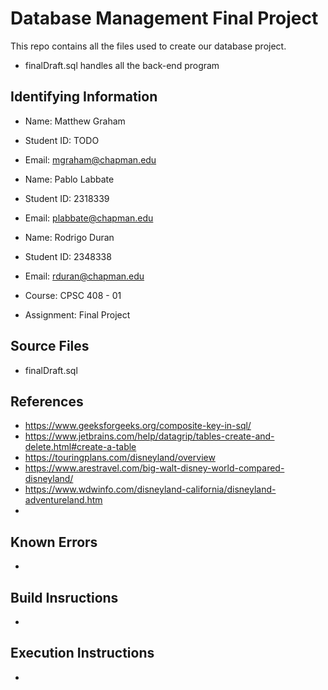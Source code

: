 # Database Management Final Project


This repo contains all the files used to create our database project.

* finalDraft.sql handles all the back-end program


## Identifying Information

* Name: Matthew Graham
* Student ID: TODO
* Email: mgraham@chapman.edu

* Name: Pablo Labbate
* Student ID: 2318339
* Email: plabbate@chapman.edu

* Name: Rodrigo Duran
* Student ID: 2348338
* Email: rduran@chapman.edu
* Course: CPSC 408 - 01
* Assignment: Final Project



## Source Files

* finalDraft.sql

## References

* https://www.geeksforgeeks.org/composite-key-in-sql/
* https://www.jetbrains.com/help/datagrip/tables-create-and-delete.html#create-a-table
* https://touringplans.com/disneyland/overview
* https://www.arestravel.com/big-walt-disney-world-compared-disneyland/
* https://www.wdwinfo.com/disneyland-california/disneyland-adventureland.htm
* 

## Known Errors

*

## Build Insructions

*

## Execution Instructions

*
